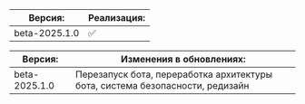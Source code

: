 | Версия: | Реализация:      |
| ------- | ------------------ |
| beta-2025.1.0     | :white_check_mark: |

| Версия: | Изменения в обновлениях: |
| ------- | ------------------ |
| beta-2025.1.0     | Перезапуск бота, переработка архитектуры бота, система безопасности, редизайн |
